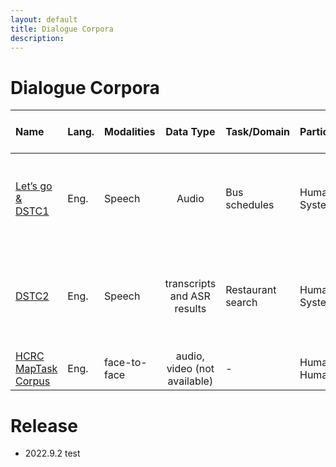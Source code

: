 ```yaml
---
layout: default
title: Dialogue Corpora
description: 
---
```

# Dialogue Corpora

| Name | Lang. | Modalities | Data Type | Task/Domain | Participants | Size | Ave. # of turns. | Brief Description | Paper Link |
|:---|:---|:---|:---:|:---|:---|:---|:---|:---|:---|
| [Let’s go & DSTC1](https://github.com/DialRC/LetsGoDataset)  | Eng. | Speech | Audio | Bus schedules | Human-System | 171K dialogues | n/a | telephone conversations between real users and bus information systems |  [Paper](http://www.cs.cmu.edu/~dbohus/docs/letsgo_interspeech2006.pdf) |
| [DSTC2](https://github.com/matthen/dstc)  | Eng. | Speech | transcripts and ASR results | Restaurant search | Human-System | 17K dialogues, 3.7M words | 7.88 | telephone conversations between hired users and restaurant search system |  [Paper](https://aclanthology.org/W14-4337.pdf) |
| [HCRC MapTask Corpus](https://groups.inf.ed.ac.uk/maptask/)  | Eng. | face-to-face | audio, video (not available) | - | Human-Human | n/a | n/a |  |  [Paper]()  |


# Release
- 2022.9.2 test

